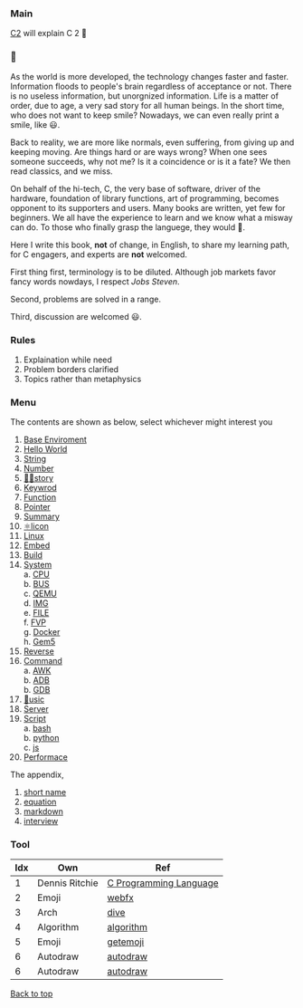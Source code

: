 ### Main

[C2](#Menu) will explain C 2 🤖

### 🤖

As the world is more developed, the technology changes faster and faster. Information floods to people's brain regardless of acceptance or not. There is no useless information, but unorgnized information. Life is a matter of order, due to age, a very sad story for all human beings. In the short time, who does not want to keep smile? Nowadays, we can even really print a smile, like 😃.

Back to reality, we are more like normals, even suffering, from giving up and keeping moving. Are things hard or are ways wrong? When one sees someone succeeds, why not me? Is it a coincidence or is it a fate? We then read classics, and we miss.

On behalf of the hi-tech, C, the very base of software, driver of the hardware, foundation of library functions, art of programming, becomes opponent to its supporters and users. Many books are written, yet few for beginners. We all have the experience to learn and we know what a misway can do. To those who finally grasp the languege, they would 🤣.

Here I write this book, **not** of change, in English, to share my learning path, for C engagers, and experts are **not** welcomed.

First thing first, terminology is to be diluted. Although job markets favor fancy words nowdays, I respect *Jobs Steven*.

Second, problems are solved in a range.

Third, discussion are welcomed 😃.

### Rules

1. Explaination while need
2. Problem borders clarified
3. Topics rather than metaphysics

<a name="Menu"></a>
### Menu

The contents are shown as below, select whichever might interest you

1. [Base Enviroment](Base_Enviroment.md)
2. [Hello World](Hello_World.md)
3. [String](String.md)
4. [Number](Number.md)
5. [👨‍🎓story](History.md)
6. [Keywrod](Keyword.md)
7. [Function](Function.md)
8. [Pointer](Pointer.md)
9. [Summary](Summary.md)
10. [⚛️licon](Silicon.md)
11. [Linux](Kernel.md)
12. [Embed](Embed.md)
13. [Build](Build.md)
14. [System](System.md)
<br>a. [CPU](Hardware_CPU.md)
<br>b. [BUS](Hardware_BUS.md)
<br>c. [QEMU](QEMU_KVM.md)
<br>d. [IMG](Software_IMG.md)
<br>e. [FILE](File.md)
<br>f. [FVP](System_Fvp.md)
<br>g. [Docker](System_Docker.md)
<br>h. [Gem5](System_Gem5.md)
15. [Reverse](Reverse.md)
16. [Command](Command.md)
<br>a. [AWK](Command_AWK.md)
<br>b. [ADB](Command_ADB.md)
<br>b. [GDB](Command_GDB.md)
17. [🎵usic](Music.md)
18. [Server](Server.md)
19. [Script](Script.md)
<br>a. [bash](bash.md)
<br>b. [python](python.md)
<br>c. [js](js.md)
20. [Performace](Perf.md)

The appendix,
1. [short name](EF.md)
2. [equation](EQ.md)
3. [markdown](EM.md)
4. [interview](ES.md)

### Tool

| Idx |      Own       |                                                   Ref                                                   |
| --- | -------------- | ------------------------------------------------------------------------------------------------------- |
| 1   | Dennis Ritchie | [C Programming Language](https://www.amazon.com/Programming-Language-2nd-Brian-Kernighan/dp/0131103628) |
| 2   | Emoji          | [webfx](webfx.com/tools/emoji-cheat-sheet/)                                                             |
| 3   | Arch           | [dive](https://diveintosystems.org/book/C5-Arch/hist.html)                                              |
| 4   | Algorithm      | [algorithm](https://runestone.academy/ns/books/published//pythonds/index.html)                          |
| 5   | Emoji          | [getemoji](https://getemoji.com/)                                                                       |
| 6   | Autodraw       | [autodraw](https://www.autodraw.com/)                                                                   |
| 6   | Autodraw       | [autodraw](https://www.autodraw.com/)                                                                   |

<a href="#top">Back to top</a>
